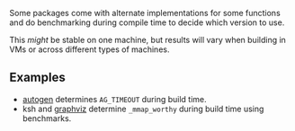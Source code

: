 Some packages come with alternate implementations for some functions
and do benchmarking during compile time to decide which version to use.

This *might* be stable on one machine, but results will vary when building in VMs or across different types of machines.

## Examples

* [autogen](https://build.opensuse.org/request/show/585128) determines `AG_TIMEOUT` during build time.
* ksh and [graphviz](https://build.opensuse.org/request/show/498837) determine `_mmap_worthy` during build time using benchmarks.
